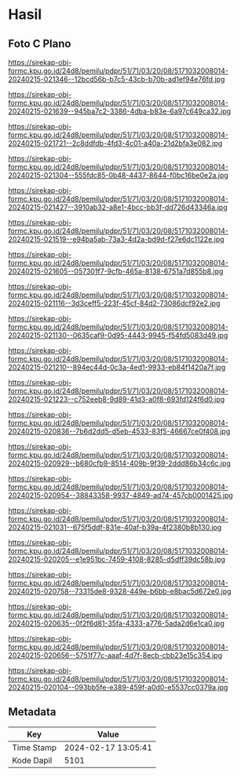 # Hasil

## Foto C Plano

https://sirekap-obj-formc.kpu.go.id/24d8/pemilu/pdpr/51/71/03/20/08/5171032008014-20240215-021346--12bcd56b-b7c5-43cb-b70b-ad1ef94e76fd.jpg

https://sirekap-obj-formc.kpu.go.id/24d8/pemilu/pdpr/51/71/03/20/08/5171032008014-20240215-021639--945ba7c2-3386-4dba-b83e-6a97c649ca32.jpg

https://sirekap-obj-formc.kpu.go.id/24d8/pemilu/pdpr/51/71/03/20/08/5171032008014-20240215-021721--2c8ddfdb-4fd3-4c01-a40a-21d2bfa3e082.jpg

https://sirekap-obj-formc.kpu.go.id/24d8/pemilu/pdpr/51/71/03/20/08/5171032008014-20240215-021304--555fdc85-0b48-4437-8644-f0bc16be0e2a.jpg

https://sirekap-obj-formc.kpu.go.id/24d8/pemilu/pdpr/51/71/03/20/08/5171032008014-20240215-021427--3910ab32-a8e1-4bcc-bb3f-dd726d43346a.jpg

https://sirekap-obj-formc.kpu.go.id/24d8/pemilu/pdpr/51/71/03/20/08/5171032008014-20240215-021519--e94ba5ab-73a3-4d2a-bd9d-f27e6dc1122e.jpg

https://sirekap-obj-formc.kpu.go.id/24d8/pemilu/pdpr/51/71/03/20/08/5171032008014-20240215-021605--057301f7-9cfb-465a-8138-6751a7d855b8.jpg

https://sirekap-obj-formc.kpu.go.id/24d8/pemilu/pdpr/51/71/03/20/08/5171032008014-20240215-021116--3d3ceff5-223f-45cf-84d2-73086dcf92e2.jpg

https://sirekap-obj-formc.kpu.go.id/24d8/pemilu/pdpr/51/71/03/20/08/5171032008014-20240215-021130--0635caf9-0d95-4443-9945-f54fd5083d49.jpg

https://sirekap-obj-formc.kpu.go.id/24d8/pemilu/pdpr/51/71/03/20/08/5171032008014-20240215-021210--894ec44d-0c3a-4ed1-9933-eb84f1420a7f.jpg

https://sirekap-obj-formc.kpu.go.id/24d8/pemilu/pdpr/51/71/03/20/08/5171032008014-20240215-021223--c752eeb8-9d89-41d3-a0f8-693fd124f6d0.jpg

https://sirekap-obj-formc.kpu.go.id/24d8/pemilu/pdpr/51/71/03/20/08/5171032008014-20240215-020836--7b6d2dd5-d5eb-4533-83f5-46667ce0f408.jpg

https://sirekap-obj-formc.kpu.go.id/24d8/pemilu/pdpr/51/71/03/20/08/5171032008014-20240215-020929--b680cfb9-8514-409b-9f39-2ddd86b34c6c.jpg

https://sirekap-obj-formc.kpu.go.id/24d8/pemilu/pdpr/51/71/03/20/08/5171032008014-20240215-020954--38843358-9937-4849-ad74-457cb0001425.jpg

https://sirekap-obj-formc.kpu.go.id/24d8/pemilu/pdpr/51/71/03/20/08/5171032008014-20240215-021031--675f5ddf-831e-40af-b39a-4f2380b8b130.jpg

https://sirekap-obj-formc.kpu.go.id/24d8/pemilu/pdpr/51/71/03/20/08/5171032008014-20240215-020205--e1e951bc-7459-4108-8285-d5dff39dc58b.jpg

https://sirekap-obj-formc.kpu.go.id/24d8/pemilu/pdpr/51/71/03/20/08/5171032008014-20240215-020758--73315de8-9328-449e-b6bb-e8bac5d672e0.jpg

https://sirekap-obj-formc.kpu.go.id/24d8/pemilu/pdpr/51/71/03/20/08/5171032008014-20240215-020635--0f2f6d81-35fa-4333-a776-5ada2d6e1ca0.jpg

https://sirekap-obj-formc.kpu.go.id/24d8/pemilu/pdpr/51/71/03/20/08/5171032008014-20240215-020656--5751f77c-aaaf-4d7f-8ecb-cbb23e15c354.jpg

https://sirekap-obj-formc.kpu.go.id/24d8/pemilu/pdpr/51/71/03/20/08/5171032008014-20240215-020104--093bb5fe-e389-459f-a0d0-e5537cc0379a.jpg


## Metadata

| Key        | Value               |
| ---------- | ------------------- |
| Time Stamp | 2024-02-17 13:05:41 |
| Kode Dapil | 5101                |



